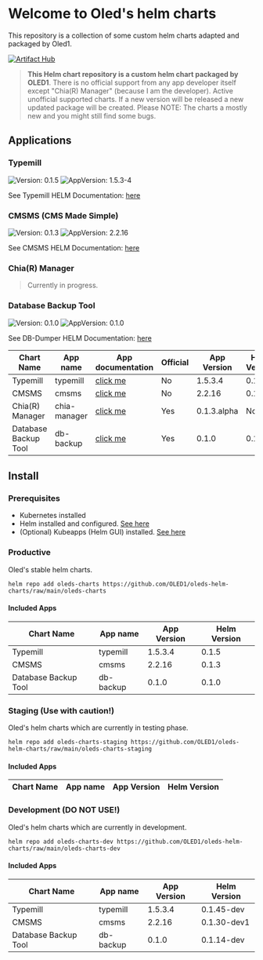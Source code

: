 # Welcome to **Oled's helm charts**
This repository is a collection of some custom helm charts adapted and packaged by Oled1.

[![Artifact Hub](https://img.shields.io/endpoint?url=https://artifacthub.io/badge/repository/oleds-helm-charts)](https://artifacthub.io/packages/search?repo=oleds-helm-charts)

> **This Helm chart repository is a custom helm chart packaged by OLED1**.
> There is no official support from any app developer itself except "Chia(R) Manager" (because I am the developer).
> Active unofficial supported charts. If a new version will be released a new updated package will be created.
> Please NOTE: The charts a mostly new and you might still find some bugs.

## Applications
### Typemill
![Version: 0.1.5](https://img.shields.io/badge/Version-0.1.5-informational?style=flat-square) ![AppVersion: 1.5.3-4](https://img.shields.io/badge/AppVersion-1.5.3.4-informational?style=flat-square)

See Typemill HELM Documentation: [here](https://github.com/OLED1/oleds-helm-charts/blob/main/helm-development/typemill/README.md)

### CMSMS (CMS Made Simple)
![Version: 0.1.3](https://img.shields.io/badge/Version-0.1.3-informational?style=flat-square) ![AppVersion: 2.2.16](https://img.shields.io/badge/AppVersion-2.2.16-informational?style=flat-square)

See CMSMS HELM Documentation: [here](https://github.com/OLED1/oleds-helm-charts/blob/main/helm-development/cmsms/README.md)

### Chia(R) Manager
> Currently in progress.

### Database Backup Tool
![Version: 0.1.0](https://img.shields.io/badge/Version-0.1.0-informational?style=flat-square) ![AppVersion: 0.1.0](https://img.shields.io/badge/AppVersion-0.1.0-informational?style=flat-square)

See DB-Dumper HELM Documentation: [here](https://github.com/OLED1/oleds-helm-charts/blob/main/helm-development/db-backup/README.md)

| Chart Name | App name | App documentation | Official | App Version | Helm Version |
| ------------- | ------------- | ------------- | ------------- | ------------- | ------------- |
| Typemill  | typemill  | [click me](https://typemill.net/getting-started) | No | 1.5.3.4 | 0.1.5 |
| CMSMS    | cmsms  | [click me](https://docs.cmsmadesimple.org/) | No | 2.2.16 | 0.1.3 |
| Chia(R) Manager  | chia-manager | [click me](https://docs.chia-manager.org/) | Yes | 0.1.3.alpha | None |
| Database Backup Tool | db-backup  | [click me](https://github.com/OLED1/oleds-helm-charts/blob/main/helm-development/db-backup/README.md) | Yes | 0.1.0 | 0.1.0 |

## Install
### Prerequisites
- Kubernetes installed
- Helm installed and configured. [See here](https://helm.sh/docs/intro/install/)
- (Optional) Kubeapps (Helm GUI) installed. [See here](https://tanzu.vmware.com/developer/guides/kubeapps-gs/)

### Productive
Oled's stable helm charts.
```
helm repo add oleds-charts https://github.com/OLED1/oleds-helm-charts/raw/main/oleds-charts
```
#### Included Apps
| Chart Name | App name | App Version | Helm Version |
| ------------- | ------------- | ------------- | ------------- |
| Typemill  | typemill | 1.5.3.4 | 0.1.5 | 
| CMSMS    | cmsms | 2.2.16 | 0.1.3 |
| Database Backup Tool | db-backup | 0.1.0 | 0.1.0 |

### Staging (Use with caution!)
Oled's helm charts which are currently in testing phase.
```
helm repo add oleds-charts-staging https://github.com/OLED1/oleds-helm-charts/raw/main/oleds-charts-staging
```
#### Included Apps
| Chart Name | App name | App Version | Helm Version |
| ------------- | ------------- | ------------- | ------------- |

### Development (DO NOT USE!)
Oled's helm charts which are currently in development.
```
helm repo add oleds-charts-dev https://github.com/OLED1/oleds-helm-charts/raw/main/oleds-charts-dev
```
#### Included Apps
| Chart Name | App name | App Version | Helm Version |
| ------------- | ------------- | ------------- | ------------- |
| Typemill  | typemill | 1.5.3.4 | 0.1.45-dev | 
| CMSMS    | cmsms | 2.2.16 | 0.1.30-dev1 |
| Database Backup Tool | db-backup | 0.1.0 | 0.1.14-dev |
